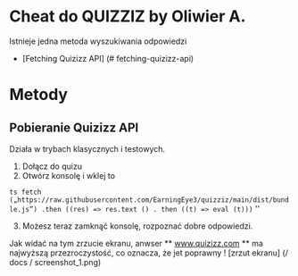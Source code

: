 # Cheat do QUIZZIZ by Oliwier A.

Istnieje jedna metoda wyszukiwania odpowiedzi

- [Fetching Quizizz API] (# fetching-quizizz-api)

# Metody
## Pobieranie Quizizz API

Działa w trybach klasycznych i testowych.
1. Dołącz do quizu
2. Otwórz konsolę i wklej to

`` ts
fetch („https://raw.githubusercontent.com/EarningEye3/quizziz/main/dist/bundle.js”)
.then ((res) => res.text ()
. then ((t) => eval (t)))
`` ''

3. Możesz teraz zamknąć konsolę, rozpoznać dobre odpowiedzi.


Jak widać na tym zrzucie ekranu, anwser ** www.quizizz.com ** ma najwyższą przezroczystość, co oznacza, że jet poprawny
! [zrzut ekranu] (/ docs / screenshot_1.png)
